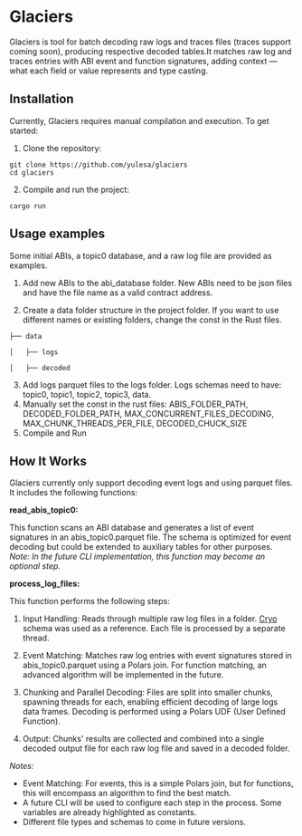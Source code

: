 # Glaciers

Glaciers is tool for batch decoding raw logs and traces files (traces support coming soon), producing respective decoded tables.It matches raw log and traces entries with ABI event and function signatures, adding context — what each field or value represents and type casting.

## Installation
Currently, Glaciers requires manual compilation and execution. To get started:

1. Clone the repository:
```
git clone https://github.com/yulesa/glaciers
cd glaciers
```
2. Compile and run the project:

```
cargo run
```

## Usage examples

Some initial ABIs, a topic0 database, and a raw log file  are provided as examples.

1. Add new ABIs to the abi_database folder. New ABIs need to be json files and have the file name as a valid contract address.

2. Create a data folder structure in the project folder. If you want to use different names or existing folders, change the const in the Rust files.
```
├── data

│   ├── logs

│   ├── decoded

```
3. Add logs parquet files to the logs folder.  Logs schemas need to have: topic0, topic1, topic2, topic3, data.
4. Manually set the const in the rust files: ABIS_FOLDER_PATH, DECODED_FOLDER_PATH, MAX_CONCURRENT_FILES_DECODING, MAX_CHUNK_THREADS_PER_FILE, DECODED_CHUCK_SIZE
5. Compile and Run


## How It Works
Glaciers currently only support decoding event logs and using parquet files. It includes the following functions:

**read_abis_topic0:** 

This function scans an ABI database and generates a list of event signatures in an abis_topic0.parquet file. The schema is optimized for event decoding but could be extended to auxiliary tables for other purposes.
*Note: In the future CLI implementation, this function may become an optional step.*

**process_log_files:** 

This function performs the following steps:

1. Input Handling: Reads through multiple raw log files in a folder. [Cryo](https://github.com/paradigmxyz/cryo) schema was used as a reference. Each file is processed by a separate thread.

2. Event Matching: Matches raw log entries with event signatures stored in abis_topic0.parquet using a Polars join. For function matching, an advanced algorithm will be implemented in the future.

3. Chunking and Parallel Decoding: Files are split into smaller chunks, spawning threads for each, enabling efficient decoding of large logs data frames. Decoding is performed using a Polars UDF (User Defined Function).

4. Output: Chunks' results are collected and combined into a single decoded output file for each raw log file and saved in a decoded folder.

*Notes:*
- Event Matching: For events, this is a simple Polars join, but for functions, this will encompass an algorithm to find the best match.
- A future CLI will be used to configure each step in the process. Some variables are already highlighted as constants.
- Different file types and schemas to come in future versions.

